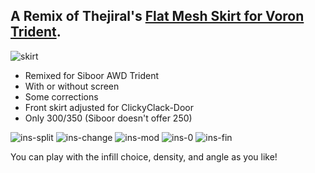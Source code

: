 ## A Remix of Thejiral's [Flat Mesh Skirt for Voron Trident](https://www.printables.com/de/model/644512-flat-mesh-skirt-voron-trident-350300250mm). ##

![skirt](https://github.com/livinhack/Flat-Mesh-Skirt-Remix-for-Siboor-Trident/assets/91290219/ad63c3dd-bdef-4863-b476-530c4e68279e)

- Remixed for Siboor AWD Trident
- With or without screen
- Some corrections
- Front skirt adjusted for ClickyClack-Door
- Only 300/350 (Siboor doesn't offer 250)



![ins-split](https://github.com/livinhack/Flat-Mesh-Skirt-Remix-for-Siboor-Trident/assets/91290219/017f0ff0-34ef-42e3-9f93-e1047113b63d)
![ins-change](https://github.com/livinhack/Flat-Mesh-Skirt-Remix-for-Siboor-Trident/assets/91290219/2a48fb7f-789e-4270-97c3-6f25a131c425)
![ins-mod](https://github.com/livinhack/Flat-Mesh-Skirt-Remix-for-Siboor-Trident/assets/91290219/8482607b-9f4d-451d-b3c7-2b79b1690abb)
![ins-0](https://github.com/livinhack/Flat-Mesh-Skirt-Remix-for-Siboor-Trident/assets/91290219/bce7617f-c196-4ca9-b4fb-125bd76d6ec8)
![ins-fin](https://github.com/livinhack/Flat-Mesh-Skirt-Remix-for-Siboor-Trident/assets/91290219/e8cdbd44-39f0-4700-bc12-1fe5184b364c)

You can play with the infill choice, density, and angle as you like!
